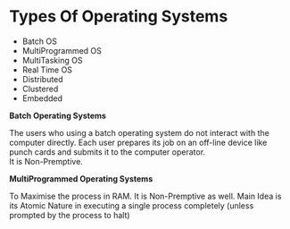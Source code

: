 # Types Of Operating Systems
- Batch OS
- MultiProgrammed OS
- MultiTasking OS
- Real Time OS
- Distributed
- Clustered
- Embedded

**Batch Operating Systems**

The users who using a batch operating system do not interact with the computer directly.
Each user prepares its job on an off-line device like punch cards and submits it to the computer operator.  
It is Non-Premptive.
  
**MultiProgrammed Operating Systems**

 To Maximise the process in RAM. It is Non-Premptive as well. Main Idea is its Atomic Nature in executing a single process completely
 (unless prompted by the process to halt)
 


